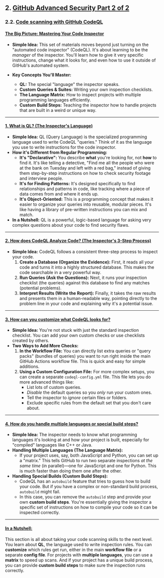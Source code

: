 ## 2. [GitHub Advanced Security Part 2 of 2](https://learn.microsoft.com/en-us/training/paths/github-advanced-security-2/)

### 2.2. [Code scanning with GitHub CodeQL](https://learn.microsoft.com/en-us/training/modules/code-scanning-with-github-codeql/)

#### [The Big Picture: Mastering Your Code Inspector](https://learn.microsoft.com/en-us/training/modules/code-scanning-with-github-codeql/2-what-is-codeql)

*   **Simple Idea:** This set of materials moves beyond just turning on the "automated code inspector" (CodeQL). It's about learning to be the *manager* of the inspector. You'll learn how to give it very specific instructions, change what it looks for, and even how to use it outside of GitHub's automated system.

*   **Key Concepts You'll Master:**
    *   **QL:** The special "language" the inspector speaks.
    *   **Custom Queries & Suites:** Writing your own inspection checklists.
    *   **The Language Matrix:** How to inspect projects with multiple programming languages efficiently.
    *   **Custom Build Steps:** Teaching the inspector how to handle projects that are built in a weird or unique way.

---

#### [1. What is QL? (The Inspector's Language)](https://learn.microsoft.com/en-us/training/modules/code-scanning-with-github-codeql/4-what-is-ql)

*   **Simple Idea:** QL (Query Language) is the specialized programming language used to write CodeQL "queries." Think of it as the language you use to write instructions for the code inspector.
*   **How it's Different from Regular Programming:**
    *   **It's "Declarative":** You describe **what** you're looking for, not **how** to find it. It's like telling a detective, "Find me all the people who were at the bank on Tuesday and left with a red bag," instead of giving them step-by-step instructions on how to check security footage and interview people.
    *   **It's for Finding Patterns:** It's designed specifically to find relationships and patterns in code, like tracking where a piece of data comes from and where it ends up.
    *   **It's Object-Oriented:** This is a programming concept that makes it easier to organize your queries into reusable, modular pieces. It's like having a library of pre-written instructions you can mix and match.
*   **In a Nutshell:** QL is a powerful, logic-based language for asking very complex questions about your code to find security flaws.

---

#### [2. How does CodeQL Analyze Code? (The Inspector's 3-Step Process)](https://learn.microsoft.com/en-us/training/modules/code-scanning-with-github-codeql/3-how-does-codeql-analyze-code)

*   **Simple Idea:** CodeQL follows a consistent three-step process to inspect your code.
    1.  **Create a Database (Organize the Evidence):** First, it reads all your code and turns it into a highly structured database. This makes the code searchable in a very powerful way.
    2.  **Run Queries (Ask the Questions):** Next, it runs your inspection checklist (the queries) against this database to find any matches (potential problems).
    3.  **Interpret Results (Write the Report):** Finally, it takes the raw results and presents them in a human-readable way, pointing directly to the problem line in your code and explaining why it's a potential issue.

---

#### [3. How can you customize what CodeQL looks for?](https://learn.microsoft.com/en-us/training/modules/code-scanning-with-github-codeql/6-customize-your-scanning-workflow-with-codeql)

*   **Simple Idea:** You're not stuck with just the standard inspection checklist. You can add your own custom checks or use checklists created by others.
*   **Two Ways to Add More Checks:**
    1.  **In the Workflow File:** You can directly list extra queries or "query packs" (bundles of queries) you want to run right inside the main GitHub Actions workflow file. This is quick and easy for simple additions.
    2.  **Using a Custom Configuration File:** For more complex setups, you can create a separate `codeql-config.yml` file. This file lets you do more advanced things like:
        *   List lots of custom queries.
        *   *Disable* the default queries so you *only* run your custom ones.
        *   Tell the inspector to *ignore* certain files or folders.
        *   Exclude specific rules from the default set that you don't care about.

---

#### [4. How do you handle multiple languages or special build steps?](https://learn.microsoft.com/en-us/training/modules/code-scanning-with-github-codeql/10-custom-build-steps-for-code-scanning)

*   **Simple Idea:** The inspector needs to know what programming languages it's looking at and how your project is built, especially for "compiled" languages like C++ or Java.
*   **Handling Multiple Languages (The Language Matrix):**
    *   If your project uses, say, both JavaScript and Python, you can set up a "matrix." This tells GitHub to run two separate inspections *at the same time* (in parallel)—one for JavaScript and one for Python. This is much faster than doing them one after the other.
*   **Handling Special Builds (Custom Build Steps):**
    *   CodeQL has an `autobuild` feature that tries to guess how to build your code. But if you have a complex or non-standard build process, `autobuild` might fail.
    *   In this case, you can remove the `autobuild` step and provide your own **custom build steps**. You're essentially giving the inspector a specific set of instructions on how to compile your code so it can be inspected correctly.

---

#### [In a Nutshell:](https://learn.microsoft.com/en-us/training/modules/code-scanning-with-github-codeql/12-summary)

This section is all about taking your code scanning skills to the next level. You learn about **QL**, the language used to write inspection rules. You can **customize** which rules get run, either in the main **workflow file** or a separate **config file**. For projects with **multiple languages**, you can use a **matrix** to speed up scans. And if your project has a unique build process, you can provide **custom build steps** to make sure the inspection runs correctly.
